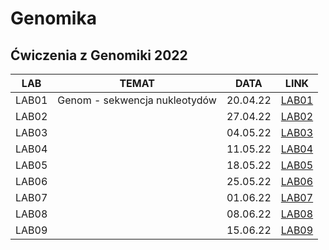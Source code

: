 Genomika
========================

## Ćwiczenia z  Genomiki 2022

| **LAB** | **TEMAT** | **DATA** | **LINK** |
| :---: | :---: | :---: | :---: |
| LAB01 | Genom - sekwencja nukleotydów | 20.04.22 | [LAB01](https://github.com/AvirFrog/Genomika/tree/main/Lab01) |
| LAB02 |  | 27.04.22 | [LAB02](https://github.com/AvirFrog/Genomika/tree/main/Lab02) |
| LAB03 |  | 04.05.22 | [LAB03](https://github.com/AvirFrog/Genomika/tree/main/Lab03) |
| LAB04 |  | 11.05.22 | [LAB04](https://github.com/AvirFrog/Genomika/tree/main/Lab04) |
| LAB05 |  | 18.05.22 | [LAB05](https://github.com/AvirFrog/Genomika/tree/main/Lab05) |
| LAB06 |  | 25.05.22 | [LAB06](https://github.com/AvirFrog/Genomika/tree/main/Lab06) |
| LAB07 |  | 01.06.22 | [LAB07](https://github.com/AvirFrog/Genomika/tree/main/Lab07) |
| LAB08 |  | 08.06.22 | [LAB08](https://github.com/AvirFrog/Genomika/tree/main/Lab08) |
| LAB09 |  | 15.06.22 | [LAB09](https://github.com/AvirFrog/Genomika/tree/main/Lab09) |
